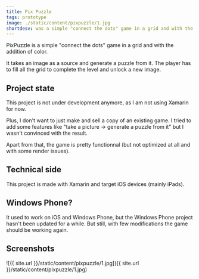 ```yaml
---
title: Pix Puzzle
tags: prototype
image: ./static/content/pixpuzzle/1.jpg
shortdesv: was a simple "connect the dots" game in a grid and with the addition of color.
---
```


PixPuzzle is a simple "connect the dots" game in a grid and with the addition of color.

It takes an image as a source and generate a puzzle from it. The player has to fill all the grid to complete the level and unlock a new image.

## Project state

This project is not under development anymore, as I am not using Xamarin for now.

Plus, I don't want to just make and sell a copy of an existing game. I tried to add some features like "take a picture -> generate a puzzle from it" but I wasn't convinced with the result.

Apart from that, the game is pretty functionnal (but not optimized at all and with some render issues).

## Technical side

This project is made with Xamarin and target iOS devices (mainly iPads).

## Windows Phone?

It used to work on iOS and Windows Phone, but the Windows Phone project hasn't been updated for a while. But still, with few modifications the game should be working again.

## Screenshots

![{{ site.url }}/static/content/pixpuzzle/1.jpg]({{ site.url }}/static/content/pixpuzzle/1.jpg)
